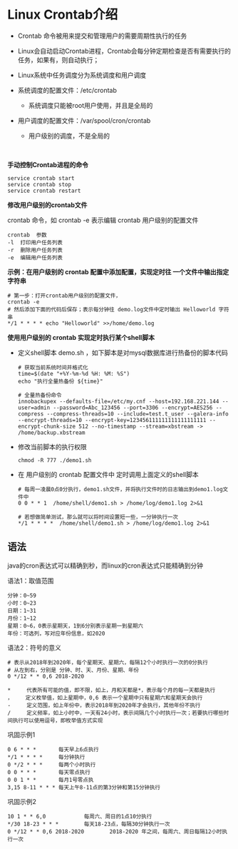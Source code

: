 # Linux Crontab介绍

- Crontab 命令被用来提交和管理用户的需要周期性执行的任务

- Linux会自动启动Crontab进程，Crontab会每分钟定期检查是否有需要执行的任务，如果有，则自动执行；

  

- Linux系统中任务调度分为系统调度和用户调度

- 系统调度的配置文件：/etc/crontab

  - 系统调度只能被root用户使用，并且是全局的

- 用户调度的配置文件：/var/spool/cron/crontab

  - 用户级别的调度，不是全局的

​	

**手动控制Crontab进程的命令**

```shell
service crontab start
service crontab stop
service crontab restart
```



**修改用户级别的crontab文件**

crontab 命令，如 crontab -e 表示编辑 crontab 用户级别的配置文件

```shell
crontab  参数
-l	打印用户任务列表
-r	删除用户任务列表
-e	编辑用户任务列表
```



**示例：在用户级别的 crontab 配置中添加配置，实现定时往 一个文件中输出指定字符串**

```shell
# 第一步：打开crontab用户级别的配置文件，
crontab -e
# 然后添加下面的代码后保存；表示每分钟往 demo.log文件中定时输出 Helloworld 字符串
*/1 * * * * echo "Helloworld" >>/home/demo.log
```



**使用用户级别的 crontab 实现定时执行某个shell脚本**

- 定义shell脚本 demo.sh ，如下脚本是对mysql数据库进行热备份的脚本代码

  ```shell
  # 获取当前系统时间并格式化
  time=$(date "+%Y-%m-%d %H: %M: %S")
  echo "执行全量热备份 ${time}"
  
  # 全量热备份命令
  innobackupex --defaults-file=/etc/my.cnf --host=192.168.221.144 --user=admin --password=Abc_123456 --port=3306 --encrypt=AES256 --compress --compress-threads=10 --include=test.t_user --galera-info --encrypt-threads=10 --encrypt-key=123456111111111111111111 --encrypt-chunk-size 512 --no-timestamp --stream=xbstream -> /home/backup.xbstream
  ```

- 修改当前脚本的执行权限

  ```shell
  chmod -R 777 ./demo1.sh
  ```

- 在 用户级别的 crontab 配置文件中 定时调用上面定义的shell脚本

  ```shell
  # 每周一凌晨0点0分执行，demo1.sh文件，并将执行文件时的日志输出到demo1.log文件中
  0 0 * * 1  /home/shell/demo1.sh > /home/log/demo1.log 2>&1
  
  # 若想做简单测试，那么就可以将时间设置短一些，一分钟执行一次
  */1 * * * *  /home/shell/demo1.sh > /home/log/demo1.log 2>&1
  ```

  

## 语法

java的cron表达式可以精确到秒，而linux的cron表达式只能精确到分钟



语法1：取值范围

```shell
分钟：0~59
小时：0~23
日期：1~31
月份：1~12
星期：0~6，0表示星期天，1到6分别表示星期一到星期六
年份：可选列，写对应年份信息，如2020
```



语法2：符号的意义

```shell
# 表示从2018年到2020年，每个星期天、星期六，每隔12个小时执行一次的0分执行
# 从左到右，分别是 分钟、时、天、月份、星期、年份
0 */12 * * 0,6 2018-2020

*	  代表所有可能的值，即不限，如上，月和天都是*，表示每个月的每一天都是执行
，    定义枚举值，如上星期中，0,6 表示一个星期中只有星期六和星期天会执行
-     定义范围，如上年份中，表示2018年到2020年才会执行，其他年份不执行
/     定义频率，如上小时中，一天有24小时，表示间隔几个小时执行一次；若要执行哪些时间执行可以使用逗号，即枚举值方式实现
```



巩固示例1

```shell
0 6 * * *		每天早上6点执行
*/1 * * * *		每分钟执行
0 */2 * * *		每两个小时执行
0 0 * * * 		每天零点执行
0 0 1 * *  		每月1号零点执
3,15 8-11 * * * 每天上午8-11点的第3分钟和第15分钟执行
```



巩固示例2

```
10 1 * * 6,0			每周六、周日的1点10分执行
*/30 18-23 * * *		每天18-23点，每隔30分钟执行一次
0 */12 * * 0,6 2018-2020  		2018-2020 年之间，每周六、周日每隔12小时执行一次
```

